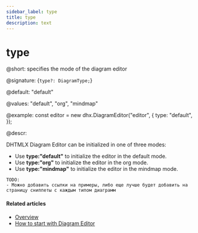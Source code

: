 ```yaml
---
sidebar_label: type
title: type
description: text
---
```


# type

@short: specifies the mode of the diagram editor

@signature: {`type?: DiagramType;`}

@default: "default"

@values: "default", "org", "mindmap"

@example:
const editor = new dhx.DiagramEditor("editor", {
    type: "default",
});

@descr:

DHTMLX Diagram Editor can be initialized in one of three modes:

- Use **type:"default"** to initialize the editor in the default mode.
- Use **type:"org"** to initialize the editor in the org mode.
- Use **type:"mindmap"** to initialize the editor in the mindmap mode.

```
TODO:
- Можно добавить ссылки на примеры, либо еще лучше будет добавить на страницу сниппеты с каждым типом диаграмм
```

#### Related articles

- [Overview](../../../)
- [How to start with Diagram Editor](../../../guides/diagram_editor/initialization/)